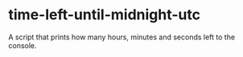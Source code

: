 # time-left-until-midnight-utc
A script that prints how many hours, minutes and seconds left to the console.
